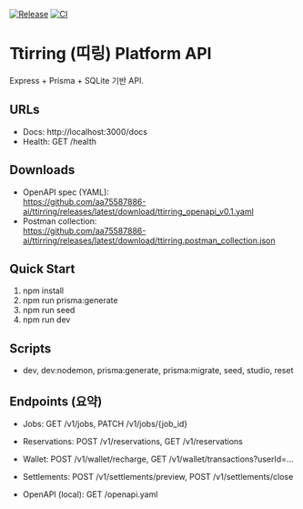 ﻿[![Release](https://img.shields.io/github/v/release/aa75587886-ai/ttirring?label=Ttirring%20API)](https://github.com/aa75587886-ai/ttirring/releases/latest)
[![CI](https://github.com/aa75587886-ai/ttirring/actions/workflows/ci.yml/badge.svg)](https://github.com/aa75587886-ai/ttirring/actions/workflows/ci.yml)

# Ttirring (띠링) Platform API

Express + Prisma + SQLite 기반 API.

## URLs
- Docs: http://localhost:3000/docs
- Health: GET /health

## Downloads
- OpenAPI spec (YAML):  
  https://github.com/aa75587886-ai/ttirring/releases/latest/download/ttirring_openapi_v0.1.yaml
- Postman collection:  
  https://github.com/aa75587886-ai/ttirring/releases/latest/download/ttirring.postman_collection.json

## Quick Start
1. npm install
2. npm run prisma:generate
3. npm run seed
4. npm run dev

## Scripts
- dev, dev:nodemon, prisma:generate, prisma:migrate, seed, studio, reset

## Endpoints (요약)
- Jobs: GET /v1/jobs, PATCH /v1/jobs/{job_id}
- Reservations: POST /v1/reservations, GET /v1/reservations
- Wallet: POST /v1/wallet/recharge, GET /v1/wallet/transactions?userId=...
- Settlements: POST /v1/settlements/preview, POST /v1/settlements/close

- OpenAPI (local): GET /openapi.yaml
